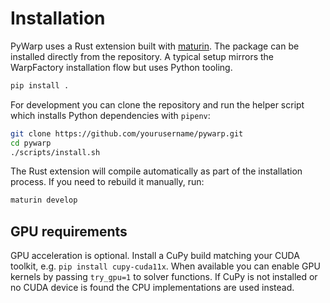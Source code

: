 # Installation

PyWarp uses a Rust extension built with [maturin](https://github.com/PyO3/maturin). The package can be installed directly from the repository. A typical setup mirrors the WarpFactory installation flow but uses Python tooling.

```bash
pip install .
```

For development you can clone the repository and run the helper script which installs Python dependencies with `pipenv`:

```bash
git clone https://github.com/yourusername/pywarp.git
cd pywarp
./scripts/install.sh
```

The Rust extension will compile automatically as part of the installation process. If you need to rebuild it manually, run:

```bash
maturin develop
```

## GPU requirements

GPU acceleration is optional. Install a CuPy build matching your CUDA toolkit,
e.g. ``pip install cupy-cuda11x``. When available you can enable GPU kernels by
passing ``try_gpu=1`` to solver functions. If CuPy is not installed or no CUDA
device is found the CPU implementations are used instead.
